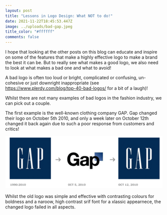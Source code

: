 ```yaml
---
layout: post
title: "Lessons in Logo Design: What NOT to do!"
date: 2021-11-22T18:45:53.447Z
image: ../uploads/bad-gap.jpeg
title_color: "#ffffff"
comments: false
---
```

I hope that looking at the other posts on this blog can educate and inspire on some of the features that make a highly effective logo to make a brand the best it can be. But to really see what makes a good logo, we also need to look at what makes a bad one and what to avoid! 

A bad logo is often too loud or bright, complicated or confusing, un-cohesive or just downright inappropriate (see <https://www.plerdy.com/blog/top-40-bad-logos/> for a bit of a laugh)!

Whilst there are not many examples of bad logos in the fashion industry, we can pick out a couple. 

The first example is the well-known clothing company GAP. Gap changed their logo on October 5th 2010, and only a week later on October 12th changed it back again due to such a poor response from customers and critics!  

![Sourced from Adwiz Branding](../uploads/screenshot-2021-11-22-at-19.05.15.png)

Whilst the old logo was simple and effective with contrasting colours for boldness and a naroow, high contrast srif font for a xlassic appearnece, the changed logo failed in all aspects.